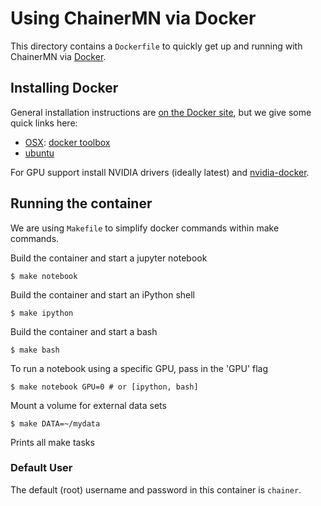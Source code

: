 # Using ChainerMN via Docker

This directory contains a `Dockerfile` to quickly get up and running with
ChainerMN via [Docker](http://www.docker.com/).

## Installing Docker

General installation instructions are
[on the Docker site](https://docs.docker.com/installation/), but we give some
quick links here:

* [OSX](https://docs.docker.com/installation/mac/): [docker toolbox](https://www.docker.com/toolbox)
* [ubuntu](https://docs.docker.com/installation/ubuntulinux/)


For GPU support install NVIDIA drivers (ideally latest) and
[nvidia-docker](https://github.com/NVIDIA/nvidia-docker).


## Running the container

We are using `Makefile` to simplify docker commands within make commands.

Build the container and start a jupyter notebook

    $ make notebook

Build the container and start an iPython shell

    $ make ipython

Build the container and start a bash

    $ make bash

To run a notebook using a specific GPU, pass in the 'GPU' flag

    $ make notebook GPU=0 # or [ipython, bash]


Mount a volume for external data sets

    $ make DATA=~/mydata

Prints all make tasks


### Default User

The default (root) username and password in this container is `chainer`.
